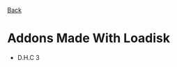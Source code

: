 [Back](https://github.com/voxeldon/Loadisk-Public/blob/main/documentation/01_main.md)
# Addons Made With Loadisk

- D.H.C 3